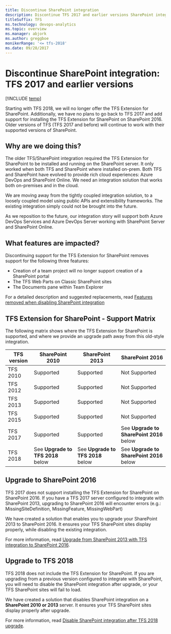 ```yaml
---
title: Discontinue SharePoint integration
description: Discontinue TFS 2017 and earlier versions SharePoint integration with Team Foundation Server
titleSuffix: TFS
ms.technology: devops-analytics
ms.topic: overview
ms.manager: abjork
ms.author: greggboe
monikerRange: '<= tfs-2018'
ms.date: 09/28/2017
---
```


# Discontinue SharePoint integration: TFS 2017 and earlier versions

[!INCLUDE [temp](../../includes/tfs-sharepoint-version.md)]

Starting with TFS 2018, we will no longer offer the TFS Extension for SharePoint. Additionally, we have no plans to go back to TFS 2017 and add support for installing the TFS Extension for SharePoint on SharePoint 2016. Older versions of TFS (TFS 2017 and before) will continue to work with their supported versions of SharePoint.

## Why are we doing this?

The older TFS/SharePoint integration required the TFS Extension for SharePoint to be installed and running on the SharePoint server. It only worked when both TFS and SharePoint where installed on-prem. Both TFS and SharePoint have evolved to provide rich cloud experiences: Azure DevOps and SharePoint Online. We need an integration solution that works both on-premises and in the cloud.

We are moving away from the tightly coupled integration solution, to a loosely coupled model using public APIs and extensibility frameworks. The existing integration simply could not be brought into the future.

As we reposition to the future, our integration story will support both Azure DevOps Services and Azure DevOps Server working with SharePoint Server and SharePoint Online.

## What features are impacted?

Discontinuing support for the TFS Extension for SharePoint removes support for the following three features:

* Creation of a team project will no longer support creation of a SharePoint portal
* The TFS Web Parts on Classic SharePoint sites
* The Documents pane within Team Explorer

For a detailed description and suggested replacements, read [Features removed when disabling SharePoint integration](./features-removed-when-disabling-sharepoint-integration.md)

## TFS Extension for SharePoint - Support Matrix

The following matrix shows where the TFS Extension for SharePoint is supported, and where we provide an upgrade path away from this old-style integration.

| TFS version | SharePoint 2010                   | SharePoint 2013                   | SharePoint 2016                          |
| ----------- | --------------------------------- | --------------------------------- | ---------------------------------------- |
| TFS 2010    | Supported                         | Supported                         | Not Supported                            |
| TFS 2012    | Supported                         | Supported                         | Not Supported                            |
| TFS 2013    | Supported                         | Supported                         | Not Supported                            |
| TFS 2015    | Supported                         | Supported                         | Not Supported                            |
| TFS 2017    | Supported                         | Supported                         | See **Upgrade to SharePoint 2016** below |
| TFS 2018    | See **Upgrade to TFS 2018** below | See **Upgrade to TFS 2018** below | See **Upgrade to SharePoint 2016** below |

## Upgrade to SharePoint 2016

TFS 2017 does not support installing the TFS Extension for SharePoint on SharePoint 2016. If you have a TFS 2017 server configured to integrate with SharePoint 2013, upgrading to SharePoint 2016 will encounter errors (e.g.: MissingSiteDefinition, MissingFeature, MissingWebPart)

We have created a solution that enables you to upgrade your SharePoint 2013 to SharePoint 2016. It ensures your TFS SharePoint sites display properly, while disabling the existing integration.

For more information, read [Upgrade from SharePoint 2013 with TFS integration to SharePoint 2016](./upgrade-from-sharepoint2013-to-sharepoint-2106.md).

## Upgrade to TFS 2018

TFS 2018 does not include the TFS Extension for SharePoint. If you are upgrading from a previous version configured to integrate with SharePoint, you will need to disable the SharePoint integration after upgrade, or your TFS SharePoint sites will fail to load.

We have created a solution that disables SharePoint integration on a **SharePoint 2010 or 2013** server. It ensures your TFS SharePoint sites display properly after upgrade.

For more information, read [Disable SharePoint integration after TFS 2018 upgrade](disable-tfs-sharepoint-integration-after-tfs-2018-upgrade.md).
